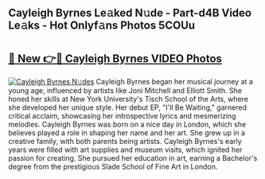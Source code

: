 ## Cayleigh Byrnes Le𝚊ked N𝚞de - Part-d4B Video Le𝚊ks - Hot Onlyf𝚊ns Photos 5COUu

# <h2><a href="http://ac44424.deff.icu/?id=Cayleigh+Byrnes">🔗 New 👉🔴 Cayleigh Byrnes VIDEO Photos</a></h2>

[![Cayleigh Byrnes N𝚞des](https://i.imgur.com/rIISA9y.gif)](http://ac44424.deff.icu/?id=Cayleigh+Byrnes)
Cayleigh Byrnes began her musical journey at a young age, influenced by artists like Joni Mitchell and Elliott Smith. She honed her skills at New York University's Tisch School of the Arts, where she developed her unique style. Her debut EP, "I'll Be Waiting," garnered critical acclaim, showcasing her introspective lyrics and mesmerizing melodies. Cayleigh Byrnes was born on a nice day in London, which she believes played a role in shaping her name and her art. She grew up in a creative family, with both parents being artists. Cayleigh Byrnes's early years were filled with art supplies and museum visits, which ignited her passion for creating. She pursued her education in art, earning a Bachelor's degree from the prestigious Slade School of Fine Art in London.
